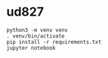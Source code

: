 # ud827

```
python3 -m venv venv
. venv/bin/activate
pip install -r requirements.txt
jupyter notebook
```
